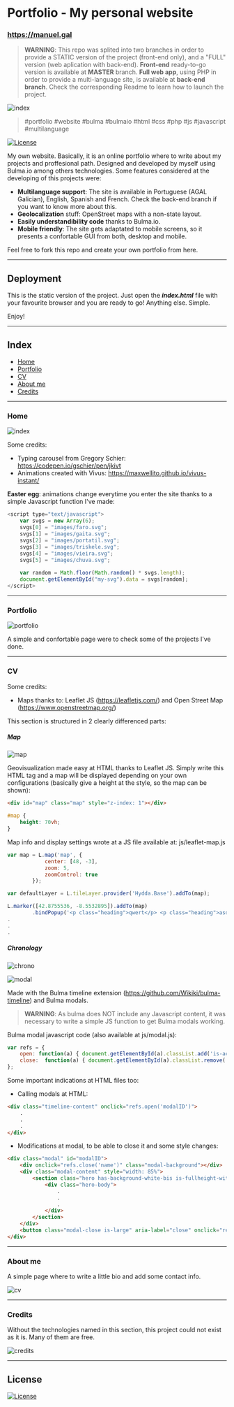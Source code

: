 # Portfolio - My personal website

### https://manuel.gal

> **WARNING**: This repo was splited into two branches in order to provide a STATIC version of the project (front-end only), and a "FULL" version (web aplication with back-end).
**Front-end** ready-to-go version is available at **MASTER** branch.
**Full web app**, using PHP in order to provide a multi-language site, is available at **back-end branch**.
Check the corresponding Readme to learn how to launch the project.

![index](images/readme/index.PNG)

> #portfolio #website #bulma #bulmaio #html #css #php #js #javascript #multilanguage

[![License](http://img.shields.io/:license-mit-blue.svg?style=flat-square)](http://badges.mit-license.org)

My own website. Basically, it is an online portfolio where to write about my projects and proffesional path. Designed and developed by myself using Bulma.io among others technologies. Some features considered at the developing of this projects were:

- **Multilanguage support**: The site is available in Portuguese (AGAL Galician), English, Spanish and French. Check the back-end branch if you want to know more about this.
- **Geolocalization** stuff: OpenStreet maps with a non-state layout.
- **Easily understandibility code** thanks to Bulma.io.
- **Mobile friendly**: The site gets adaptated to mobile screens, so it presents a confortable GUI from both, desktop and mobile.

Feel free to fork this repo and create your own portfolio from here.

---

## Deployment

This is the static version of the project. Just open the **_index.html_** file with your favourite browser and you are ready to go! Anything else. Simple.

Enjoy!

------

##  Index

- [Home](#home)
- [Portfolio](#portfolio)
- [CV](#cv)
- [About me](#about-me)
- [Credits](#credits)  

---

### Home

![index](images/readme/index.PNG)

Some credits:
- Typing carousel from Gregory Schier: https://codepen.io/gschier/pen/jkivt
- Animations created with Vivus: https://maxwellito.github.io/vivus-instant/

**Easter egg**: animations change everytime you enter the site thanks to a simple Javascript function I've made:
```javascript
<script type="text/javascript">  
	var svgs = new Array(6);  
	svgs[0] = "images/faro.svg";
	svgs[1] = "images/gaita.svg";  
	svgs[2] = "images/portatil.svg";
	svgs[3] = "images/triskele.svg";
	svgs[4] = "images/vieira.svg";
	svgs[5] = "images/chuva.svg";
	
	var random = Math.floor(Math.random() * svgs.length);
	document.getElementById("my-svg").data = svgs[random];
</script> 
```

---

### Portfolio

![portfolio](images/readme/portfolio.PNG)

A simple and confortable page were to check some of the projects I've done.

---

### CV

Some credits:
- Maps thanks to: Leaflet JS (https://leafletjs.com/) and Open Street Map (https://www.openstreetmap.org/)

This section is structured in 2 clearly differenced parts:

##### Map

![map](images/readme/map.PNG)

Geovisualization made easy at HTML thanks to Leaflet JS. Simply write this HTML tag and a map will be displayed depending on your own configurations (basically give a height at the style, so the map can be shown):

```html
<div id="map" class="map" style="z-index: 1"></div>
```

```css
#map {
    height: 70vh;
}
```

Map info and display settings wrote at a JS file available at: js/leaflet-map.js

```javascript
var map = L.map('map', {
			center: [48, -3],
			zoom: 5,
			zoomControl: true
		});

var defaultLayer = L.tileLayer.provider('Hydda.Base').addTo(map);

L.marker([42.8755536, -8.5532895]).addTo(map)
		.bindPopup('<p class="heading">qwert</p> <p class="heading">asdf</p> <b> <p>Content</p>');
.
.
.
```

##### Chronology

![chrono](images/readme/chrono.PNG)

![modal](images/readme/modal.PNG)

Made with the Bulma timeline extension (https://github.com/Wikiki/bulma-timeline) and Bulma modals.

> **WARNING**: As bulma does NOT include any Javascript content, it was necessary to write a simple JS function to get Bulma modals working.

Bulma modal javascript code (also available at js/modal.js):

```javascript
var refs = {
    open: function(a) { document.getElementById(a).classList.add('is-active');  },
    close:  function(a) { document.getElementById(a).classList.remove('is-active');   }
};
```



Some important indications at HTML files too:

- Calling modals at HTML:

```html
<div class="timeline-content" onclick="refs.open('modalID')">
    .
    .
    .
</div>
```

- Modifications at modal, to be able to close it and some style changes:

```html
<div class="modal" id="modalID">
    <div onclick="refs.close('name')" class="modal-background"></div>
    <div class="modal-content" style="width: 85%">
        <section class="hero has-background-white-bis is-fullheight-with-navbar">
            <div class="hero-body">
                .
                .
                .
            </div>
        </section>
    </div>
    <button class="modal-close is-large" aria-label="close" onclick="refs.close('modalID')"></button>
</div>
```

---

### About me

A simple page where to write a little bio and add some contact info.

![cv](images/readme/cv.PNG)

---

### Credits

Without the technologies named in this section, this project could not exist as it is. Many of them are free.

![credits](images/readme/credits.PNG)

---

## License

[![License](http://img.shields.io/:license-mit-blue.svg?style=flat-square)](http://badges.mit-license.org)